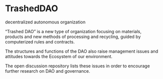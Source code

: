 # TrashedDAO
<html>
 <head>
  <meta charset="utf-8">
   </head>
   <body>
<p>decentralized autonomous organization</p>
<p>“Trashed DAO” is a new type of organization focusing on materials, products and new methods of processing and recycling, guided by computerized rules and contracts.</p>
<p>The structures and functions of the DAO also raise management issues and attitudes towards the Ecosystem of our environment.</p>
<p>The open discussion repository lists these issues in order to encourage further research on DAO and governance.</p>
 </body>
</html>
